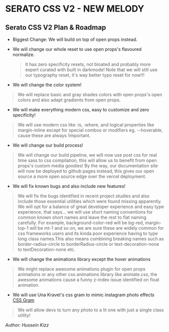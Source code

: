 # SERATO CSS V2 - NEW MELODY

## Serato CSS V2 Plan & Roadmap

* Biggest Change: We will build on top of open props instead.

* We will change our whole reset to use open props's flavoured normalize.
  > It has zero specificity resets, not bloated and probably more expert curated with built in darkmode!
  > Note that we will still use our typography reset, it's way better typo reset for now!!!

* We will change the color system!

 > We will replace basic and gray shades colors with open props's open colors and also adapt gradients from open props.

* We will make everything modern css, easy to customize and zero specificity!

 > We will use modern css like :is, :where, and logical properties like margin-inline except for special combos or modifiers eg. --hoverable, cause these are always !important.

* We will change our build process!

 > We will change our build pipeline, we will now use post css for real time sass to css compilation, this will allow us to benefit from open props's custom media goodies!
 > By the way, our documentation site will now be deployed to github pages instead, this gives our open source a more open source edge over the vercel deployment.

* We will fix known bugs and also include new features!

 > We will fix the bugs identified in recent project studies and also include those essential utilities which were found missing apparently.
 > We will opt for a balance of great developer experience and easy type experience, that says... we will use short naming conventions for common known short names and leave the rest to flat naming carefully.
 > For example, background-color-red will be bg-red, margin-top-1 will be mt-1 and so on, we are sure these are widely common for css frameworks users and its kinda poor experience having to type long class names.This also means combining breaking names such as border-radius-circle to borderRadius-circle or text-decoration-none to textDecoration-none etc.

* We will change the animations library except the hover animations

 > We might replace awesome animations plugin for open props animations or any other css animations library like animate.css, the awesome animations cause a funny z-index issue identified on float animation.

* We will use Una Kravet's css gram to mimic instagram photo effects [CSS Gram](https://una.im/CSSgram/)

 > We will allow devs to turn any photo to a lit one with just a single class utility!

*Author: Hussein Kizz*
